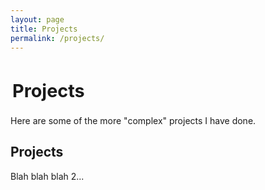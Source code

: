 ```yaml
---
layout: page
title: Projects
permalink: /projects/
---
```


<h1 style="padding:3px; font-size:3vw">Projects</h1>

Here are some of the more "complex" projects I have done. 

## Projects

Blah blah blah 2...
